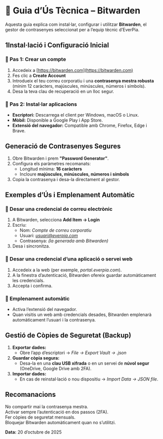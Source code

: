 # 📘 Guia d’Ús Tècnica – Bitwarden

Aquesta guia explica com instal·lar, configurar i utilitzar **Bitwarden**, el gestor de contrasenyes seleccionat per a l’equip tècnic d’EverPia.

## 1️Instal·lació i Configuració Inicial

### 🔹 Pas 1: Crear un compte
1. Accedeix a [https://bitwarden.com](https://bitwarden.com)
2. Fes clic a **Create Account**
3. Introdueix el teu correu corporatiu i una **contrasenya mestra robusta** (mínim 12 caràcters, majúscules, minúscules, números i símbols).
4. Desa la teva clau de recuperació en un lloc segur.

### 🔹 Pas 2: Instal·lar aplicacions
- **Escriptori:** Descarrega el client per Windows, macOS o Linux.  
- **Mòbil:** Disponible a Google Play i App Store.  
- **Extensió del navegador:** Compatible amb Chrome, Firefox, Edge i Brave.

##  Generació de Contrasenyes Segures

1. Obre Bitwarden i prem **"Password Generator"**.  
2. Configura els paràmetres recomanats:
   - Longitud mínima: **16 caràcters**
   - Incloure **majúscules, minúscules, números i símbols**
3. Copia la contrasenya i desa-la directament al gestor.


##  Exemples d’Ús i Emplenament Automàtic

### 🔸 Desar una credencial de correu electrònic
1. A Bitwarden, selecciona **Add Item → Login**
2. Escriu:
   - Nom: *Compte de correu corporatiu*
   - Usuari: *usuari@everpia.com*
   - Contrasenya: *(la generada amb Bitwarden)*  
3. Desa i sincronitza.

### 🔸 Desar una credencial d’una aplicació o servei web
1. Accedeix a la web (per exemple, *portal.everpia.com*).  
2. A la finestra d’autenticació, Bitwarden ofereix guardar automàticament les credencials.  
3. Accepta i confirma.

### 🔸 Emplenament automàtic
- Activa l’extensió del navegador.
- Quan visitis un web amb credencials desades, Bitwarden emplenarà automàticament l’usuari i la contrasenya.


##  Gestió de Còpies de Seguretat (Backup)

1. **Exportar dades:**
   - Obre l’app d’escriptori → *File → Export Vault → .json*
2. **Guardar còpia segura:**
   - Desa-la en una **clau USB xifrada** o en un servei de **núvol segur** (OneDrive, Google Drive amb 2FA).
3. **Importar dades:**
   - En cas de reinstal·lació o nou dispositiu → *Import Data → JSON file*.


##  Recomanacions

No compartir mai la contrasenya mestra.  
Activar sempre l’autenticació en dos passos (2FA).  
Fer còpies de seguretat mensuals.  
Bloquejar Bitwarden automàticament quan no s’utilitzi.  


**Data:** 20 d’octubre de 2025  


